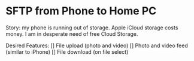 # SFTP from Phone to Home PC

Story: my phone is running out of storage. Apple iCloud storage costs money. I am in desperate need of free Cloud Storage.

Desired Features:
[] File upload (photo and video)
[] Photo and video feed (similar to iPhone)
[] File download (on file select)
